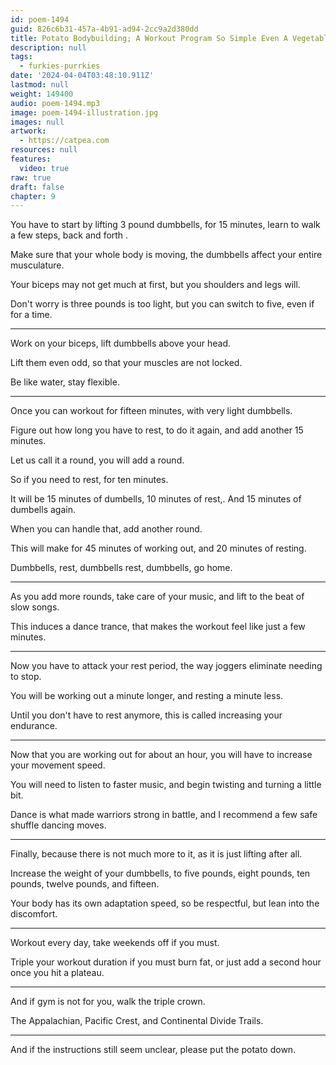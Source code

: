 ```yaml
---
id: poem-1494
guid: 826c6b31-457a-4b91-ad94-2cc9a2d380dd
title: Potato Bodybuilding; A Workout Program So Simple Even A Vegetable Can Get Buff
description: null
tags:
  - furkies-purrkies
date: '2024-04-04T03:48:10.911Z'
lastmod: null
weight: 149400
audio: poem-1494.mp3
image: poem-1494-illustration.jpg
images: null
artwork:
  - https://catpea.com
resources: null
features:
  video: true
raw: true
draft: false
chapter: 9
---
```


You have to start by lifting 3 pound dumbbells,
for 15 minutes, learn to walk a few steps, back and forth .

Make sure that your whole body is moving,
the dumbbells affect your entire musculature.

Your biceps may not get much at first,
but you shoulders and legs will.

Don't worry is three pounds is too light,
but you can switch to five, even if for a time.

---

Work on your biceps,
lift dumbbells above your head.

Lift them even odd,
so that your muscles are not locked.

Be like water,
stay flexible.

---

Once you can workout for fifteen minutes,
with very light dumbbells.

Figure out how long you have to rest,
to do it again, and add another 15 minutes.

Let us call it a round,
you will add a round.

So if you need to rest,
for ten minutes.

It will be 15 minutes of dumbells, 10 minutes of rest,.
And 15 minutes of dumbells again.

When you can handle that,
add another round.

This will make for 45 minutes of working out,
and 20 minutes of resting.

Dumbbells, rest, dumbbells rest, dumbbells,
go home.

---

As you add more rounds, take care of your music,
and lift to the beat of slow songs.

This induces a dance trance,
that makes the workout feel like just a few minutes.

---

Now you have to attack your rest period,
the way joggers eliminate needing to stop.

You will be working out a minute longer,
and resting a minute less.

Until you don't have to rest anymore,
this is called increasing your endurance.

---

Now that you are working out for about an hour,
you will have to increase your movement speed.

You will need to listen to faster music,
and begin twisting and turning a little bit.

Dance is what made warriors strong in battle,
and I recommend a few safe shuffle dancing moves.

---

Finally, because there is not much more to it,
as it is just lifting after all.

Increase the weight of your dumbbells,
to five pounds, eight pounds, ten pounds, twelve pounds, and fifteen.

Your body has its own adaptation speed,
so be respectful, but lean into the discomfort.

---

Workout every day,
take weekends off if you must.

Triple your workout duration if you must burn fat,
or just add a second hour once you hit a plateau.

---

And if gym is not for you,
walk the triple crown.

The Appalachian, Pacific Crest,
and Continental Divide Trails.

---

And if the instructions still seem unclear,
please put the potato down.
